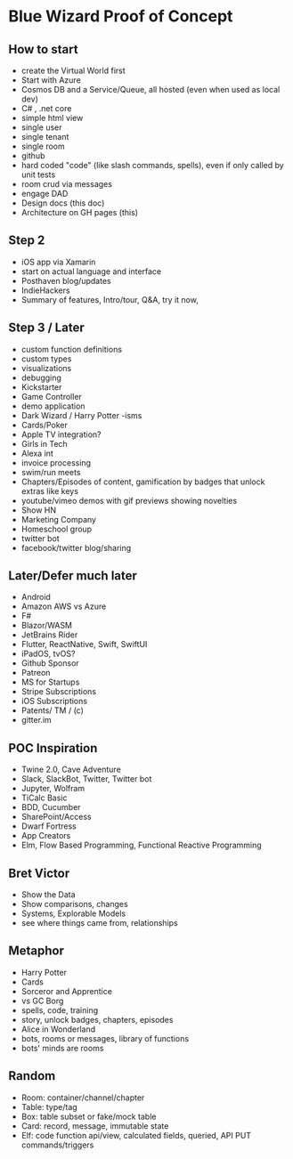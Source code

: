 # Blue Wizard Proof of Concept


## How to start
* create the Virtual World first
* Start with Azure
* Cosmos DB and a Service/Queue, all hosted (even when used as local dev)
* C# , .net core
* simple html view
* single user
* single tenant
* single room
* github
* hard coded "code" (like slash commands, spells), even if only called by unit tests
* room crud via messages
* engage DAD
* Design docs (this doc)
* Architecture on GH pages (this)


## Step 2
* iOS app via Xamarin
* start on actual language and interface
* Posthaven blog/updates
* IndieHackers
* Summary of features, Intro/tour, Q&A, try it now, 

## Step 3 / Later
* custom function definitions
* custom types
* visualizations
* debugging
* Kickstarter
* Game Controller
* demo application
* Dark Wizard / Harry Potter -isms
* Cards/Poker
* Apple TV integration?
* Girls in Tech
* Alexa int
* invoice processing
* swim/run meets
* Chapters/Episodes of content, gamification by badges that unlock extras like keys
* youtube/vimeo demos with gif previews showing novelties
* Show HN
* Marketing Company
* Homeschool group
* twitter bot
* facebook/twitter blog/sharing


## Later/Defer much later
* Android
* Amazon AWS vs Azure
* F#
* Blazor/WASM
* JetBrains Rider
* Flutter, ReactNative, Swift, SwiftUI
* iPadOS, tvOS?
* Github Sponsor
* Patreon
* MS for Startups
* Stripe Subscriptions
* iOS Subscriptions
* Patents/ TM / (c)
* gitter.im


## POC Inspiration
* Twine 2.0, Cave Adventure
* Slack, SlackBot, Twitter, Twitter bot
* Jupyter, Wolfram
* TiCalc Basic
* BDD, Cucumber
* SharePoint/Access
* Dwarf Fortress
* App Creators
* Elm, Flow Based Programming, Functional Reactive Programming

## Bret Victor
* Show the Data
* Show comparisons, changes
* Systems, Explorable Models
* see where things came from, relationships

## Metaphor
* Harry Potter
* Cards
* Sorceror and Apprentice
* vs GC Borg
* spells, code, training
* story, unlock badges, chapters, episodes
* Alice in Wonderland
* bots, rooms or messages, library of functions
* bots' minds are rooms

## Random
* Room: container/channel/chapter
* Table: type/tag
* Box: table subset or fake/mock table
* Card: record, message, immutable state
* Elf: code function api/view, calculated fields, queried, API PUT commands/triggers
